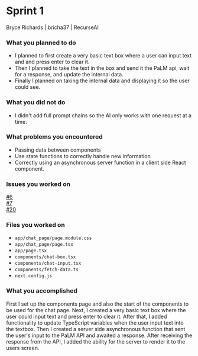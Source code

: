 # Sprint 1

Bryce Richards | bricha37 | RecurseAI

### What you planned to do

- I planned to first create a very basic text box where a user can input text and and press enter to clear it.
- Then I planned to take the text in the box and send it the PaLM api, wait for a response, and update the internal data.
- Finally I planned on taking the internal data and displaying it so the user could see.

### What you did not do

- I didn't add full prompt chains so the AI only works with one request at a time.

### What problems you encountered

- Passing data between components
- Use state functions to correctly handle new information
- Correctly using an asynchronous server function in a client side React component.

### Issues you worked on

[#6](https://github.com/utk-cs340-fall23/recurseAI/issues/6)\
[#7](https://github.com/utk-cs340-fall23/recurseAI/issues/7)\
[#20](https://github.com/utk-cs340-fall23/recurseAI/issues/20)

### Files you worked on

- `app/chat_page/page.module.css`
- `app/chat_page/page.tsx`
- `app/page.tsx`
- `components/chat-box.tsx`
- `components/chat-input.tsx`
- `components/fetch-data.ts`
- `next.config.js`

### What you accomplished

First I set up the components page and also the start of the components to be used for the chat page. Next, I created a very basic text
box where the user could input text and press enter to clear it. After that, I added functionality to update TypeScript variables when the
user input text into the textbox. Then I created a server side asynchronous function that sent the user's input to the PaLM API and awaited a response.
After receiving the response from the API, I added the ability for the server to render it to the users screen.
